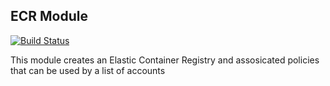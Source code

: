 ## ECR Module

[![Build Status](https://travis-ci.com/telia-oss/terraform-aws-ecr.svg?branch=master)](https://travis-ci.com/telia-oss/terraform-aws-ecr)

This module creates an Elastic Container Registry and assosicated policies that can be used by a list of accounts


